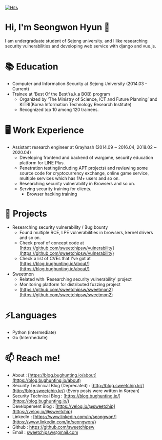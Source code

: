 [![Hits](https://hits.seeyoufarm.com/api/count/incr/badge.svg?url=https%3A%2F%2Fgithub.com%2Fsweetchipsw%2Fsweetchipsw)](https://hits.seeyoufarm.com)

# Hi, I'm Seongwon Hyun 👋

I am undergraduate student of Sejong university. and I like researching security vulnerabilities and developing web service with django and vue.js.

# 📚 Education

- Computer and Information Security at Sejong University (2014.03 - Current)
- Trainee at 'Best Of the Best'(a.k.a BOB) program
    - Organized by ‘The Ministry of Science, ICT and Future Planning’ and KITRI(Korea Information Technology Research Institute)
    - Recognized top 10 among 120 trainees.

# 🖥️ Work Experience

- Assistant research engineer at Grayhash (2014.09 ~ 2016.04, 2018.02 ~ 2020.04)
    - Developing frontend and backend of wargame, security education platform for LINE Plus.
    - Penetration testing(including APT projects) and reviewing some source code for cryptocurrency exchange, online game service, multiple services which has 1M+ users and so on.
    - Researching security vulnerability in Browsers and so on.
    - Serving security training for clients.
        - Browser hacking training

# 💪 Projects

- Researching security vulnerability / Bug bounty
    - Found multiple RCE, LPE vulnerabilities in browsers, kernel drivers and so on.
    - Check proof of concept code at  [https://github.com/sweetchipsw/vulnerability](https://github.com/sweetchipsw/vulnerability)
    - Check a list of CVEs that I've got at [https://blog.bughunting.io/about/](https://blog.bughunting.io/about/)
- Sweetmon
    - Related with 'Researching security vulnerability'  project
    - Monitoring platform for distributed fuzzing project
    - [https://github.com/sweetchipsw/sweetmon2](https://github.com/sweetchipsw/sweetmon2)

# ⚡Languages

- Python (intermediate)
- Go (Intermediate)

# 📫 Reach me!

- About : [https://blog.bughunting.io/about](https://blog.bughunting.io/about)
- Security Technical Blog (Deprecated) : [http://blog.sweetchip.kr/](http://blog.sweetchip.kr/) (Every posts were written in Korean)
- Security Technical Blog : [https://blog.bughunting.io/](https://blog.bughunting.io/)
- Developement Blog : [https://velog.io/@sweetchip](https://velog.io/@sweetchip)
- LinkedIn : [https://www.linkedin.com/in/seongwon/](https://www.linkedin.com/in/seongwon/)
- Github : https://github.com/sweetchipsw
- Email : sweetchipsw@gmail.com
